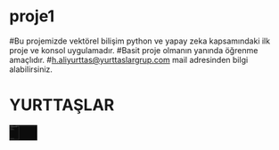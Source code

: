 # proje1
#Bu projemizde vektörel bilişim python ve yapay zeka kapsamındaki ilk proje ve konsol uygulamadır.
#Basit proje olmanın yanında öğrenme amaçlıdır.
#h.aliyurttas@yurttaslargrup.com mail adresinden bilgi alabilirsiniz.
<h1>YURTTAŞLAR</h1>
<img width="50" src=https://github.com/hacialiyurttas/proje1/blob/main/proje1/resimler/ana%20menu.png"  alt="resme alternatif yazı">
